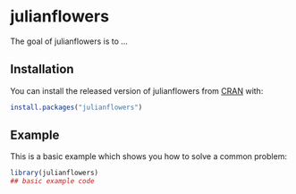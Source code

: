 
# julianflowers

<!-- badges: start -->
<!-- badges: end -->

The goal of julianflowers is to ...

## Installation

You can install the released version of julianflowers from [CRAN](https://CRAN.R-project.org) with:

``` r
install.packages("julianflowers")
```

## Example

This is a basic example which shows you how to solve a common problem:

``` r
library(julianflowers)
## basic example code
```

